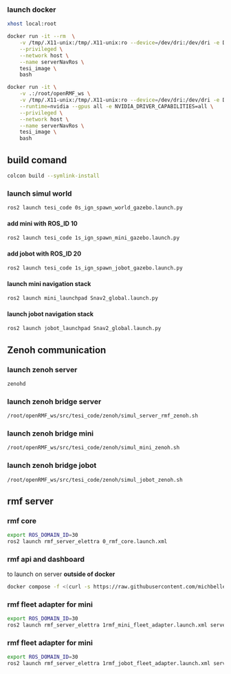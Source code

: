 ### launch docker

```bash
xhost local:root
```

```bash
docker run -it --rm  \
    -v /tmp/.X11-unix:/tmp/.X11-unix:ro --device=/dev/dri:/dev/dri -e DISPLAY=$DISPLAY \
    --privileged \
    --network host \
    --name serverNavRos \
    tesi_image \
    bash
```

```bash
docker run -it \
    -v .:/root/openRMF_ws \
    -v /tmp/.X11-unix:/tmp/.X11-unix:ro --device=/dev/dri:/dev/dri -e DISPLAY=$DISPLAY \
    --runtime=nvidia --gpus all -e NVIDIA_DRIVER_CAPABILITIES=all \
    --privileged \
    --network host \
    --name serverNavRos \
    tesi_image \
    bash
```

## build comand

```bash
colcon build --symlink-install
```


### launch simul world

```bash
ros2 launch tesi_code 0s_ign_spawn_world_gazebo.launch.py
```

#### add mini with ROS_ID 10

```bash
ros2 launch tesi_code 1s_ign_spawn_mini_gazebo.launch.py
```

#### add jobot with ROS_ID 20

```bash
ros2 launch tesi_code 1s_ign_spawn_jobot_gazebo.launch.py
```

#### launch mini navigation stack 
```bash
ros2 launch mini_launchpad Snav2_global.launch.py
```

#### launch jobot navigation stack 
```bash
ros2 launch jobot_launchpad Snav2_global.launch.py
```

## Zenoh communication

### launch zenoh server
```bash
zenohd
```

### launch zenoh bridge server 
```bash
/root/openRMF_ws/src/tesi_code/zenoh/simul_server_rmf_zenoh.sh
```

### launch zenoh bridge mini
```bash
/root/openRMF_ws/src/tesi_code/zenoh/simul_mini_zenoh.sh
```

### launch zenoh bridge jobot
```bash
/root/openRMF_ws/src/tesi_code/zenoh/simul_jobot_zenoh.sh
```

## rmf server

### rmf core

```bash
export ROS_DOMAIN_ID=30
ros2 launch rmf_server_elettra 0_rmf_core.launch.xml
```

### rmf api and dashboard

to launch on server **outside of docker**

```bash
docker compose -f <(curl -s https://raw.githubusercontent.com/michbelle/RMF_server/cb467cfdddeabfc3a877e32934d323016416cd2b/Docker_f/dockerCompose_api_dashboard/compose.yml) up
```

### rmf fleet adapter for mini
```bash
export ROS_DOMAIN_ID=30
ros2 launch rmf_server_elettra 1rmf_mini_fleet_adapter.launch.xml server_uri:="ws://localhost:8000/_internal"
```

### rmf fleet adapter for mini
```bash
export ROS_DOMAIN_ID=30
ros2 launch rmf_server_elettra 1rmf_jobot_fleet_adapter.launch.xml server_uri:="ws://localhost:8000/_internal"
```
